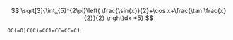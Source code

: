 $$
\sqrt[3]{\int_{5}^{2\pi}\left( \frac{\sin{x}}{2}+\cos x+\frac{\tan \frac{x}{2}}{2} \right)dx  +5}
$$
```smiles
OC(=O)C(C)=CC1=CC=CC=C1
```
